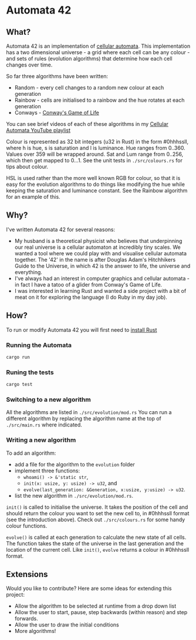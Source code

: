 # Automata 42

## What?

Automata 42 is an implementation of [cellular automata](https://en.wikipedia.org/wiki/Cellular_automaton).
This implementation has a two dimensional universe - a grid where each cell can be any colour - and sets of rules (evolution algorithms) that determine how each cell changes over time.

So far three algorithms have been written:

* Random - every cell changes to a random new colour at each generation
* Rainbow - cells are initialised to a rainbow and the hue rotates at each generation
* Conways - [Conway's Game of Life](https://en.wikipedia.org/wiki/Conway%27s_Game_of_Life)

You can see brief videos of each of these algorithms in my [Cellular Automata YouTube playlist](https://www.youtube.com/playlist?list=PLrV7ju1PHCWzTkbu4PmWoJK8-MdH80Jcu)

Colour is represented as 32 bit integers (u32 in Rust) in the form #0hhhssll, where h is hue, s is saturation and l is luminance.
Hue ranges from 0..360. Values over 359 will be wrapped around. Sat and Lum range from 0..256, which then get mapped to 0...1.
See the unit tests in `./src/colours.rs` for tips about colour.

HSL is used rather than the more well known RGB for colour, so that it is easy for the evolution algorithms to do things like modifying the hue while keeping the saturation and luminance constant. See the Rainbow algorithm for an example of this.

## Why?

I've written Automata 42 for several reasons:

* My husband is a theoretical physicist who believes that underpinning our real universe is a cellular automaton at incredibly tiny scales. We wanted a tool where we could play with and visualise cellular automata together. The '42' in the name is after Douglas Adam's Hitchhikers Guide to the Universe, in which 42 is the answer to life, the universe and everything.
* I've always had an interest in computer graphics and cellular automata - in fact I have a tatoo of a glider from Conway's Game of Life.
* I was interested in learning Rust and wanted a side project with a bit of meat on it for exploring the language (I do Ruby in my day job).

## How?

To run or modify Automata 42 you will first need to [install Rust](https://www.rust-lang.org/tools/install)

### Running the Automata

```sh
cargo run
```

### Runing the tests

```sh
cargo test
```

### Switching to a new algorithm

All the algorithms are listed in `./src/evolution/mod.rs`
You can run a different algorithm by replacing the algorithm name at the top of `./src/main.rs` where indicated.

### Writing a new algorithm

To add an algorithm:

* add a file for the algorithm to the `evolution` folder
* implement three functions:
  * `whoami() -> &'static str`,
  * `init(x: usize, y: usize) -> u32`, and
  * `evolve(last_generation: &Generation, x:usize, y:usize) -> u32`.
* list the new algorithm in `./src/evolution/mod.rs`.

`init()` is called to initialise the universe. It takes the position of the cell and should return the colour you want to set the new cell to, in #0hhhssll format (see the introduction above). Check out `./src/colours.rs` for some handy colour functions.

`evolve()` is called at each generation to calculate the new state of all cells. The function takes the state of the universe in the last generation and the location of the current cell. Like `init()`, `evolve` returns a colour in #0hhhssll format.

## Extensions

Would you like to contribute? Here are some ideas for extending this project:

* Allow the algorithm to be selected at runtime from a drop down list
* Allow the user to start, pause, step backwards (within reason) and step forwards.
* Allow the user to draw the initial conditions
* More algorithms!
